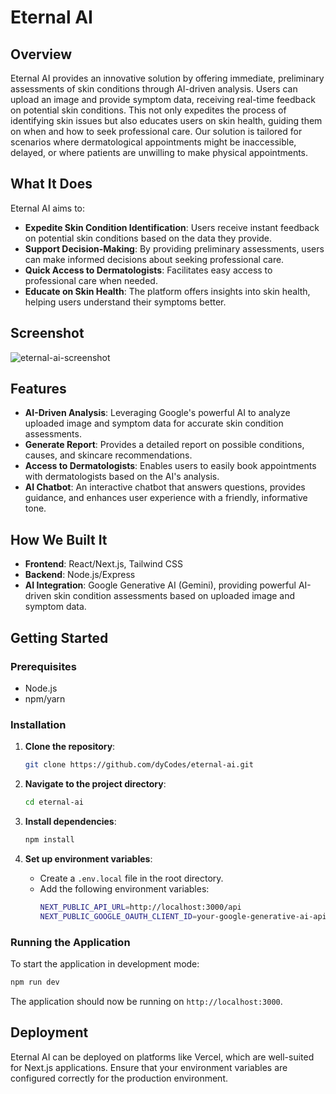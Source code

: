 # Eternal AI

## Overview

Eternal AI provides an innovative solution by offering immediate, preliminary assessments of skin conditions through AI-driven analysis. Users can upload an image and provide symptom data, receiving real-time feedback on potential skin conditions. This not only expedites the process of identifying skin issues but also educates users on skin health, guiding them on when and how to seek professional care. Our solution is tailored for scenarios where dermatological appointments might be inaccessible, delayed, or where patients are unwilling to make physical appointments.

## What It Does

Eternal AI aims to:

- **Expedite Skin Condition Identification**: Users receive instant feedback on potential skin conditions based on the data they provide.
- **Support Decision-Making**: By providing preliminary assessments, users can make informed decisions about seeking professional care.
- **Quick Access to Dermatologists**: Facilitates easy access to professional care when needed.
- **Educate on Skin Health**: The platform offers insights into skin health, helping users understand their symptoms better.

## Screenshot

![eternal-ai-screenshot](https://github.com/user-attachments/assets/4dabb40e-1d91-4bbd-84c4-fb61ec973ee5)

## Features

- **AI-Driven Analysis**: Leveraging Google's powerful AI to analyze uploaded image and symptom data for accurate skin condition assessments.
- **Generate Report**: Provides a detailed report on possible conditions, causes, and skincare recommendations.
- **Access to Dermatologists**: Enables users to easily book appointments with dermatologists based on the AI's analysis.
- **AI Chatbot**: An interactive chatbot that answers questions, provides guidance, and enhances user experience with a friendly, informative tone.

## How We Built It

- **Frontend**: React/Next.js, Tailwind CSS
- **Backend**: Node.js/Express
- **AI Integration**: Google Generative AI (Gemini), providing powerful AI-driven skin condition assessments based on uploaded image and symptom data.


## Getting Started

### Prerequisites

- Node.js
- npm/yarn

### Installation

1. **Clone the repository**:

   ```bash
   git clone https://github.com/dyCodes/eternal-ai.git
   ```

2. **Navigate to the project directory**:

   ```bash
   cd eternal-ai
   ```

3. **Install dependencies**:

   ```bash
   npm install
   ```

4. **Set up environment variables**:
   - Create a `.env.local` file in the root directory.
   - Add the following environment variables:
     ```bash
     NEXT_PUBLIC_API_URL=http://localhost:3000/api
     NEXT_PUBLIC_GOOGLE_OAUTH_CLIENT_ID=your-google-generative-ai-api-key
     ```

### Running the Application

To start the application in development mode:

```bash
npm run dev
```

The application should now be running on `http://localhost:3000`.

## Deployment

Eternal AI can be deployed on platforms like Vercel, which are well-suited for Next.js applications. Ensure that your environment variables are configured correctly for the production environment.

